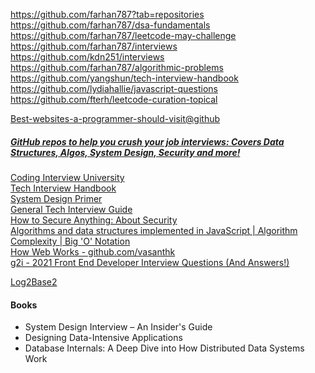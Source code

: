 https://github.com/farhan787?tab=repositories  
https://github.com/farhan787/dsa-fundamentals  
https://github.com/farhan787/leetcode-may-challenge  
https://github.com/farhan787/interviews  
https://github.com/kdn251/interviews  
https://github.com/farhan787/algorithmic-problems  
https://github.com/yangshun/tech-interview-handbook   
https://github.com/lydiahallie/javascript-questions  
https://github.com/fterh/leetcode-curation-topical  

[Best-websites-a-programmer-should-visit@github](https://github.com/sdmg15/Best-websites-a-programmer-should-visit#jobs)  

##### [GitHub repos to help you crush your job interviews: Covers Data Structures, Algos, System Design, Security and more!](https://twitter.com/catalinmpit/status/1336659813565157377)
[Coding Interview University](https://github.com/jwasham/coding-interview-university)  
[Tech Interview Handbook](https://techinterviewhandbook.org/)  
[System Design Primer](https://github.com/donnemartin/system-design-primer)  
[General Tech Interview Guide](https://github.com/Olshansk/interview)  
[How to Secure Anything: About Security](https://github.com/veeral-patel/how-to-secure-anything)  
[Algorithms and data structures implemented in JavaScript | Algorithm Complexity | Big 'O' Notation](https://github.com/trekhleb/javascript-algorithms)  
[How Web Works - github.com/vasanthk](https://github.com/vasanthk/how-web-works)  
[g2i - 2021 Front End Developer Interview Questions (And Answers!)](https://www.g2i.co/blog/2021-front-end-developer-interview-questions-and-answers)  

[Log2Base2](https://www.log2base2.com/interview)  

#### Books
* System Design Interview – An Insider's Guide
* Designing Data-Intensive Applications
* Database Internals: A Deep Dive into How Distributed Data Systems Work
